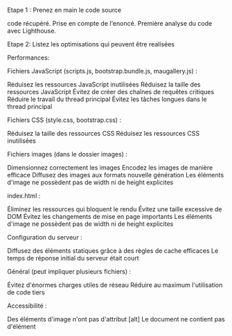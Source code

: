 Etape 1 : Prenez en main le code source

code récupéré.
Prise en compte de l'enoncé.
Première analyse du code avec Lighthouse.

Etape 2: Listez les optimisations qui peuvent être realisées

Performances:

Fichiers JavaScript (scripts.js, bootstrap.bundle.js, maugallery.js) :

Réduisez les ressources JavaScript inutilisées
Réduisez la taille des ressources JavaScript
Évitez de créer des chaînes de requêtes critiques
Réduire le travail du thread principal
Évitez les tâches longues dans le thread principal

Fichiers CSS (style.css, bootstrap.css) :

Réduisez la taille des ressources CSS
Réduisez les ressources CSS inutilisées

Fichiers images (dans le dossier images) :

Dimensionnez correctement les images
Encodez les images de manière efficace
Diffusez des images aux formats nouvelle génération
Les éléments d'image ne possèdent pas de width ni de height explicites

index.html :

Éliminez les ressources qui bloquent le rendu
Évitez une taille excessive de DOM
Évitez les changements de mise en page importants
Les éléments d'image ne possèdent pas de width ni de height explicites

Configuration du serveur :

Diffusez des éléments statiques grâce à des règles de cache efficaces
Le temps de réponse initial du serveur était court

Général (peut impliquer plusieurs fichiers) :

Évitez d'énormes charges utiles de réseau
Réduire au maximum l'utilisation de code tiers


Accessibilité : 


Des éléments d'image n'ont pas d'attribut [alt]
Le document ne contient pas d'élément <title>
Les éléments de formulaire ne sont pas associés à des libellés
Les liens n'ont pas de nom visible
Les couleurs d'arrière-plan et de premier plan ne sont pas suffisamment contrastées
L'élément <html> n'a pas d'attribut [lang]
Les éléments d'en-tête ne sont pas classés séquentiellement par ordre décroissant

SEO: 


Le document ne contient pas d'élément <title>
Le document ne contient pas d'attribut "meta description"
Des éléments d'image n'ont pas d'attribut [alt]
